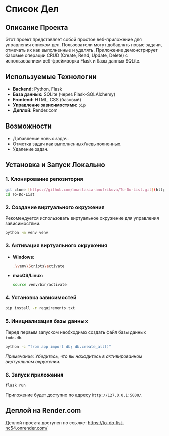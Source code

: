 # Список Дел

## Описание Проекта
Этот проект представляет собой простое веб-приложение для управления списком дел. Пользователи могут добавлять новые задачи, отмечать их как выполненные и удалять. Приложение демонстрирует базовые операции CRUD (Create, Read, Update, Delete) с использованием веб-фреймворка Flask и базы данных SQLite.

## Используемые Технологии
* **Backend:** Python, Flask
* **База данных:** SQLite (через Flask-SQLAlchemy)
* **Frontend:** HTML, CSS (базовый)
* **Управление зависимостями:** `pip`
* **Деплой:** Render.com

## Возможности
* Добавление новых задач.
* Отметка задач как выполненных/невыполненных.
* Удаление задач.

## Установка и Запуск Локально

### 1. Клонирование репозитория
```bash
git clone [https://github.com/anastasia-anufrikova/To-Do-List.git](https://github.com/anastasia-anufrikova/To-Do-List.git)
cd To-Do-List
```

### 2. Создание виртуального окружения
Рекомендуется использовать виртуальное окружение для управления зависимостями.
```bash
python -m venv venv
```

### 3. Активация виртуального окружения
* **Windows:**
    ```bash
    .\venv\Scripts\activate
    ```
* **macOS/Linux:**
    ```bash
    source venv/bin/activate
    ```

### 4. Установка зависимостей
```bash
pip install -r requirements.txt
```

### 5. Инициализация базы данных
Перед первым запуском необходимо создать файл базы данных `todo.db`.
```bash
python -c "from app import db; db.create_all()"
```
_Примечание: Убедитесь, что вы находитесь в активированном виртуальном окружении._

### 6. Запуск приложения
```bash
flask run
```
Приложение будет доступно по адресу `http://127.0.0.1:5000/`.

## Деплой на Render.com
Деплой проекта доступен по ссылке: https://to-do-list-nc54.onrender.com/
